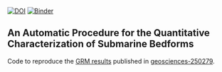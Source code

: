 [![DOI](https://zenodo.org/badge/DOI/10.5281/zenodo.1169423.svg)](https://doi.org/10.5281/zenodo.1169423) [![Binder](https://mybinder.org/badge.svg)](https://mybinder.org/v2/gh/epifanio/geosciences-250279/master?filepath=geosciences-250279.ipynb)

## An Automatic Procedure for the Quantitative Characterization of Submarine Bedforms
Code to reproduce the [GRM results](https://nbviewer.jupyter.org/urls/epinux.com/index.php/s/HxcJWFsHMpiAfer/download) published in [geosciences-250279](http://www.mdpi.com/2076-3263/8/1/28/htm).

